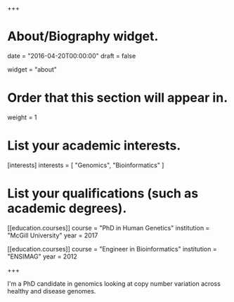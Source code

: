 +++
# About/Biography widget.

date = "2016-04-20T00:00:00"
draft = false

widget = "about"

# Order that this section will appear in.
weight = 1

# List your academic interests.
[interests]
  interests = [
    "Genomics",
    "Bioinformatics"
  ]

# List your qualifications (such as academic degrees).
[[education.courses]]
  course = "PhD in Human Genetics"
  institution = "McGill University"
  year = 2017

[[education.courses]]
  course = "Engineer in Bioinformatics"
  institution = "ENSIMAG"
  year = 2012
 
+++


I'm a PhD candidate in genomics looking at copy number variation across healthy and disease genomes.
